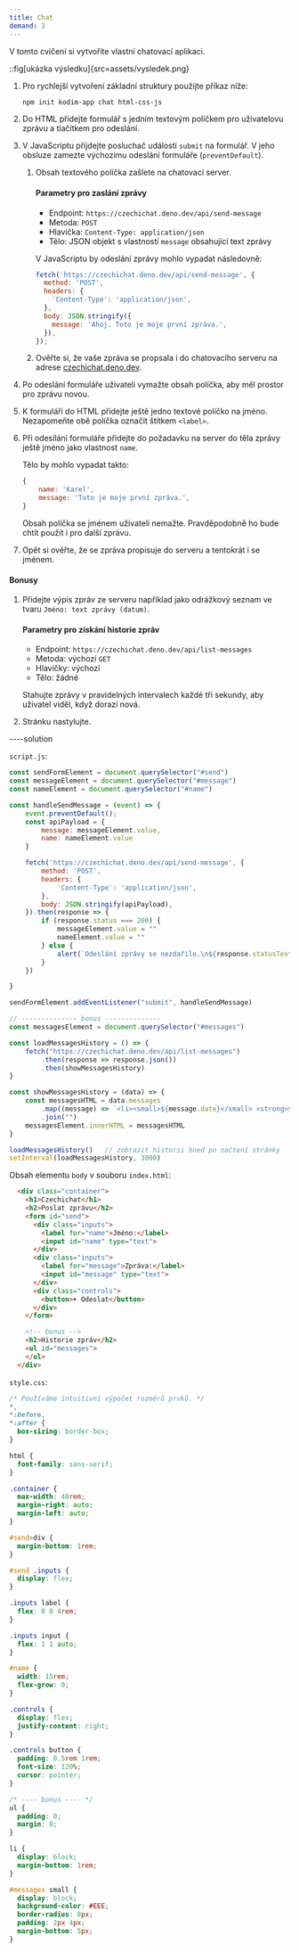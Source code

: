 ```yaml
---
title: Chat
demand: 3
---
```


V tomto cvičení si vytvoříte vlastní chatovací aplikaci.

::fig[ukázka výsledku]{src=assets/vysledek.png}

1.  Pro rychlejší vytvoření základní struktury použijte příkaz níže:

    ```bash
    npm init kodim-app chat html-css-js
    ```

1.  Do HTML přidejte formulář s jedním textovým políčkem pro uživatelovu zprávu a tlačítkem pro odeslání.

1.  V JavaScriptu přijdejte posluchač události `submit` na formulář. V jeho obsluze zamezte výchozímu odeslání formuláře (`preventDefault`).

    1.  Obsah textového políčka zašlete na chatovací server.

        #### Parametry pro zaslání zprávy

        - Endpoint: `https://czechichat.deno.dev/api/send-message`
        - Metoda: `POST`
        - Hlavička: `Content-Type: application/json`
        - Tělo: JSON objekt s vlastností `message` obsahující text zprávy

        V JavaScriptu by odeslání zprávy mohlo vypadat následovně:

        ```js
        fetch('https://czechichat.deno.dev/api/send-message', {
          method: 'POST',
          headers: {
            'Content-Type': 'application/json',
          },
          body: JSON.stringify({
            message: 'Ahoj. Toto je moje první zpráva.',
          }),
        });
        ```

    1.  Ověřte si, že vaše zpráva se propsala i do chatovacího serveru na adrese [czechichat.deno.dev](https://czechichat.deno.dev/).

1.  Po odeslání formuláře uživateli vymažte obsah políčka, aby měl prostor pro zprávu novou.

1.  K formuláři do HTML přidejte ještě jedno textové políčko na jméno. Nezapomeňte obě políčka označit štítkem `<label>`.

1.  Při odesílání formuláře přidejte do požadavku na server do těla zprávy ještě jméno jako vlastnost `name`.

    Tělo by mohlo vypadat takto:

    ```js
    {
    	name: 'Karel',
    	message: 'Toto je moje první zpráva.',
    }
    ```

    Obsah políčka se jménem uživateli nemažte. Pravděpodobně ho bude chtít použít i pro další zprávu.

1.  Opět si ověřte, že se zpráva propisuje do serveru a tentokrát i se jménem.

#### Bonusy

1.  Přidejte výpis zpráv ze serveru například jako odrážkový seznam ve tvaru `Jméno: text zprávy (datum)`.

    #### Parametry pro získání historie zpráv

    - Endpoint: `https://czechichat.deno.dev/api/list-messages`
    - Metoda: výchozí `GET`
    - Hlavičky: výchozí
    - Tělo: žádné

    Stahujte zprávy v pravidelných intervalech každé tři sekundy, aby uživatel viděl, když dorazí nová.

1.  Stránku nastylujte.

----solution

`script.js`:

```javascript
const sendFormElement = document.querySelector("#send")
const messageElement = document.querySelector("#message")
const nameElement = document.querySelector("#name")

const handleSendMessage = (event) => {
    event.preventDefault();
    const apiPayload = {
        message: messageElement.value,
        name: nameElement.value
    }

    fetch('https://czechichat.deno.dev/api/send-message', {
        method: 'POST',
        headers: {
            'Content-Type': 'application/json',
        },
        body: JSON.stringify(apiPayload),
    }).then(response => {
        if (response.status === 200) {
            messageElement.value = ""
            nameElement.value = ""
        } else {
            alert(`Odeslání zprávy se nezdařilo.\n${response.statusText}`)
        }
    })

}

sendFormElement.addEventListener("submit", handleSendMessage)

// -------------- bonus --------------
const messagesElement = document.querySelector("#messages")

const loadMessagesHistory = () => {
    fetch("https://czechichat.deno.dev/api/list-messages")
        .then(response => response.json())
        .then(showMessagesHistory)
}

const showMessagesHistory = (data) => {
    const messagesHTML = data.messages
        .map((message) => `<li><small>${message.date}</small> <strong>${message.name}</strong>: ${message.message}</li>`)
        .join("")
    messagesElement.innerHTML = messagesHTML
}

loadMessagesHistory()   // zobrazit historii hned po načtení stránky
setInterval(loadMessagesHistory, 3000)
```

Obsah elementu `body` v souboru `index.html`:

```html
  <div class="container">
    <h1>Czechichat</h1>
    <h2>Poslat zprávu</h2>
    <form id="send">
      <div class="inputs">
        <label for="name">Jméno:</label>
        <input id="name" type="text">
      </div>
      <div class="inputs">
        <label for="message">Zpráva:</label>
        <input id="message" type="text">
      </div>
      <div class="controls">
        <button>➤ Odeslat</button>
      </div>
    </form>

    <!-- bonus -->
    <h2>Historie zpráv</h2>
    <ul id="messages">
    </ul>
  </div>
```

`style.css`:

```css
/* Používáme intuitivní výpočet rozměrů prvků. */
*,
*:before,
*:after {
  box-sizing: border-box;
}

html {
  font-family: sans-serif;
}

.container {
  max-width: 40rem;
  margin-right: auto;
  margin-left: auto;
}

#send>div {
  margin-bottom: 1rem;
}

#send .inputs {
  display: flex;
}

.inputs label {
  flex: 0 0 4rem;
}

.inputs input {
  flex: 1 1 auto;
}

#name {
  width: 15rem;
  flex-grow: 0;
}

.controls {
  display: flex;
  justify-content: right;
}

.controls button {
  padding: 0.5rem 1rem;
  font-size: 120%;
  cursor: pointer;
}

/* ---- bonus ---- */
ul {
  padding: 0;
  margin: 0;
}

li {
  display: block;
  margin-bottom: 1rem;
}

#messages small {
  display: block;
  background-color: #EEE;
  border-radius: 8px;
  padding: 2px 4px;
  margin-bottom: 5px;
}
```
